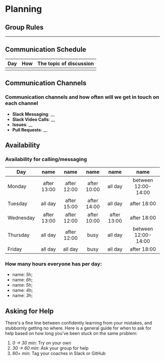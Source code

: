 # Planning

## Group Rules

---

## Communication Schedule

| Day | How | The topic of discussion |
| --- | :-: | ----------------------- |
|     |     |                         |

## Communication Channels

### Communication channels and how often will we get in touch on each channel

- **Slack Messaging**: \_\_
- **Slack Video Calls**: \_\_
- **Issues**: \_\_
- **Pull Requests**: \_\_

## Availability

### Availability for calling/messaging

| Day       |    name     |    name     |    name     |    name     |        name         |
| --------- | :---------: | :---------: | :---------: | :---------: | :-----------------: |
| Monday    | after 13:00 | after 12:00 | after 10:00 |   all day   | between 12:00-14:00 |
| Tuesday   |   all day   | after 15:00 | after 14:00 |   all day   |     after 18:00     |
| Wednesday | after 13:00 | after 12:00 | after 10:00 | after 13:00 |     after 18:00     |
| Thursday  |   all day   | after 12:00 |    busy     |   all day   | between 12:00-14:00 |
| Friday    |   all day   |   all day   |    busy     |   all day   |     after 18:00     |

### How many hours everyone has per day:

- name: _5h_;
- name: _6h_;
- name: _5h_;
- name: _4h_;
- name: _3h_;

## Asking for Help

There's a fine line between confidently learning from your mistakes, and stubbornly getting no where. Here is a general guide for when to ask for help based on how long you've been stuck on the same problem:

1. _0 -> 30 min_: Try on your own
2. _30 -> 60 min_: Ask your group for help
3. _60+ min_: Tag your coaches in Slack or GitHub
